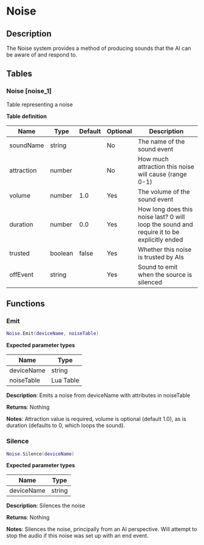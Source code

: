 Noise
=====

Description
-----------

The Noise system provides a method of producing sounds that the AI can
be aware of and respond to.

Tables
------

### Noise [noise_1]

Table representing a noise

**Table definition**

| Name       | Type    | Default | Optional | Description                                                                                |
|------------|---------|---------|----------|--------------------------------------------------------------------------------------------|
| soundName  | string  |         | No       | The name of the sound event                                                                |
| attraction | number  |         | No       | How much attraction this noise will cause (range 0-1)                                      |
| volume     | number  | 1.0     | Yes      | The volume of the sound event                                                              |
| duration   | number  | 0.0     | Yes      | How long does this noise last? 0 will loop the sound and require it to be explicitly ended |
| trusted    | boolean | false   | Yes      | Whether this noise is trusted by AIs                                                       |
| offEvent   | string  |         | Yes      | Sound to emit when the source is silenced                                                  |

Functions
---------

### Emit

``` lua
Noise.Emit(deviceName, noiseTable)
```

**Expected parameter types**

| Name       | Type      |
|------------|-----------|
| deviceName | string    |
| noiseTable | Lua Table |

**Description**: Emits a noise from deviceName with attributes in
noiseTable

**Returns**: Nothing

**Notes**: Attraction value is required, volume is optional (default
1.0), as is duration (defaults to 0, which loops the sound).

### Silence

``` lua
Noise.Silence(deviceName)
```

**Expected parameter types**

| Name       | Type   |
|------------|--------|
| deviceName | string |

**Description**: Silences the noise

**Returns**: Nothing

**Notes**: Silences the noise, principally from an AI perspective. Will
attempt to stop the audio if this noise was set up with an end event.

